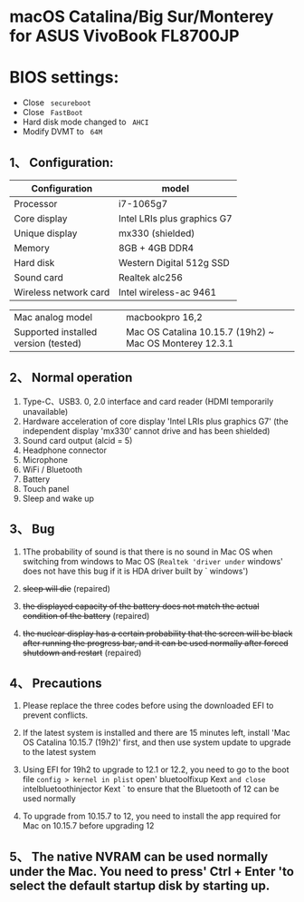 # macOS Catalina/Big Sur/Monterey for ASUS VivoBook FL8700JP
# BIOS settings:
- Close ` secureboot`
- Close ` FastBoot`
- Hard disk mode changed to ` AHCI`
- Modify DVMT to ` 64M`
## 1、 Configuration:
|Configuration | model|
|--------------|-----------------------------|
|Processor | i7-1065g7|
|Core display | Intel LRIs plus graphics G7|
|Unique display | mx330 (shielded)|
|Memory | 8GB + 4GB DDR4|
|Hard disk | Western Digital 512g SSD|
|Sound card | Realtek alc256|
|Wireless network card | Intel wireless-ac 9461|

|             |                           |
|--------------|-----------------------------|
|Mac analog model | macbookpro 16,2|
|Supported installed version (tested) | Mac OS Catalina 10.15.7 (19h2) ~ Mac OS Monterey 12.3.1|
## 2、 Normal operation
1. Type-C、USB3. 0, 2.0 interface and card reader (HDMI temporarily unavailable)
2. Hardware acceleration of core display 'Intel LRIs plus graphics G7' (the independent display 'mx330' cannot drive and has been shielded)
3. Sound card output (alcid = 5)
4. Headphone connector
5. Microphone
6. WiFi / Bluetooth
7. Battery
8. Touch panel
9. Sleep and wake up

## 3、 Bug
1. 1The probability of sound is that there is no sound in Mac OS when switching from windows to Mac OS (` Realtek 'driver under ` windows' does not have this bug if it is HDA driver built by ` windows')

2. ~~sleep will die~~ (repaired)

3. ~~the displayed capacity of the battery does not match the actual condition of the battery~~ (repaired)

4. ~~the nuclear display has a certain probability that the screen will be black after running the progress bar, and it can be used normally after forced shutdown and restart~~ (repaired)

## 4、 Precautions
1. Please replace the three codes before using the downloaded EFI to prevent conflicts.

2. If the latest system is installed and there are 15 minutes left, install 'Mac OS Catalina 10.15.7 (19h2)' first, and then use system update to upgrade to the latest system

3. Using EFI for 19h2 to upgrade to 12.1 or 12.2, you need to go to the boot file ` config > kernel in plist ` open' bluetoolfixup Kext ` and close ` intelbluetoothinjector Kext ` to ensure that the Bluetooth of 12 can be used normally

4. To upgrade from 10.15.7 to 12, you need to install the app required for Mac on 10.15.7 before upgrading 12

## 5、 The native NVRAM can be used normally under the Mac. You need to press' Ctrl + Enter 'to select the default startup disk by starting up.
